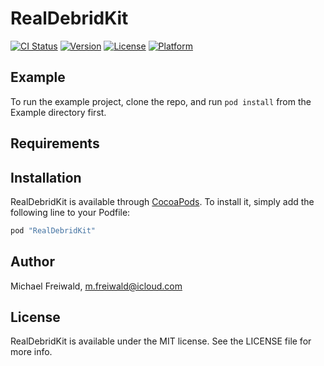 # RealDebridKit

[![CI Status](http://img.shields.io/travis/mfreiwald/RealDebridKit.svg?style=flat)](https://travis-ci.org/mfreiwald/RealDebridKit)
[![Version](https://img.shields.io/cocoapods/v/RealDebridKit.svg?style=flat)](http://cocoapods.org/pods/RealDebridKit)
[![License](https://img.shields.io/cocoapods/l/RealDebridKit.svg?style=flat)](http://cocoapods.org/pods/RealDebridKit)
[![Platform](https://img.shields.io/cocoapods/p/RealDebridKit.svg?style=flat)](http://cocoapods.org/pods/RealDebridKit)

## Example

To run the example project, clone the repo, and run `pod install` from the Example directory first.

## Requirements

## Installation

RealDebridKit is available through [CocoaPods](http://cocoapods.org). To install
it, simply add the following line to your Podfile:

```ruby
pod "RealDebridKit"
```

## Author

Michael Freiwald, m.freiwald@icloud.com

## License

RealDebridKit is available under the MIT license. See the LICENSE file for more info.
